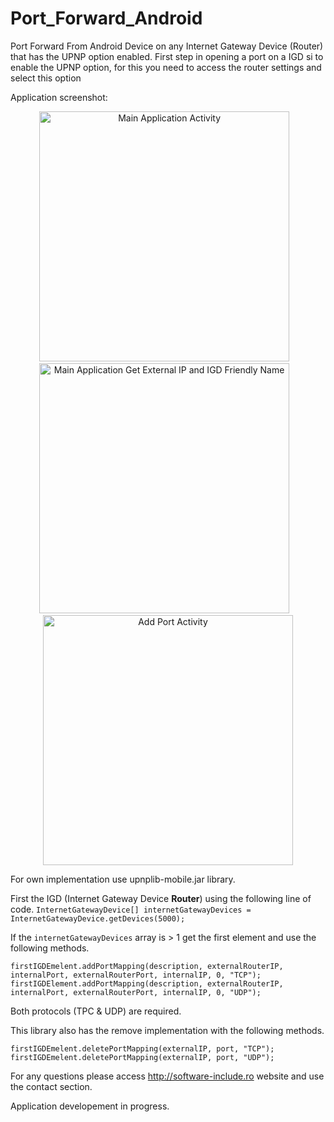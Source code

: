 Port_Forward_Android
====================

Port Forward From Android Device on any Internet Gateway Device (Router) that has the UPNP option enabled.
First step in opening a port on a IGD si to enable the UPNP option, for this you need to access the router settings and select this option


Application screenshot:
<center>
<img alt="Main Application Activity" src="https://github.com/ManolescuSebastian/Port_Forward_Android/blob/master/screenshots/main__app_activity.png" height="400px" />&nbsp;&nbsp;&nbsp;
<img alt="Main Application Get External IP and IGD Friendly Name" src="https://github.com/ManolescuSebastian/Port_Forward_Android/blob/master/screenshots/search_progress_bar_main.png" height="400px"/>&nbsp;&nbsp;&nbsp;
<img alt="Add Port Activity" src="https://github.com/ManolescuSebastian/Port_Forward_Android/blob/master/screenshots/add_port_activity.png" height="400px"/></center>

For own implementation use upnplib-mobile.jar library.

First the IGD (Internet Gateway Device **Router**) using the following line of code.
`InternetGatewayDevice[] internetGatewayDevices = InternetGatewayDevice.getDevices(5000);`

If the `internetGatewayDevices` array is  > 1 get the first element and use the following methods.

    firstIGDEmelent.addPortMapping(description, externalRouterIP, internalPort, externalRouterPort, internalIP, 0, "TCP");
    firstIGDElement.addPortMapping(description, externalRouterIP, internalPort, externalRouterPort, internalIP, 0, "UDP");

Both protocols (TPC & UDP) are required.

This library also has the remove implementation with the following methods.

    firstIGDEmelent.deletePortMapping(externalIP, port, "TCP");
    firstIGDEmelent.deletePortMapping(externalIP, port, "UDP");



For any questions please access http://software-include.ro website and use the contact section.


Application developement in progress.

